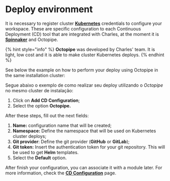 # Deploy environment

It is necessary to register cluster [**Kubernetes**](https://kubernetes.io) credentials to configure your workspace. These are specific configuration to each Continuous Deployment \(CD\) tool that are integrated with Charles, at the moment it is [**Spinnaker**](https://www.spinnaker.io/) and Octopipe.

{% hint style="info" %}
**Octopipe** was developed by Charles' team. It is light, low cost and it is able to make cluster Kubernetes deploys.
{% endhint %}

See below the example on how to perform your deploy using Octopipe in the same installation cluster:

Segue abaixo o exemplo de como realizar seu deploy utilizando o _Octopipe_ no mesmo cluster de instalação:

1. Click on **Add CD Configuration**;
2. Select the option **Octopipe.**

After these steps, fill out the next fields:

1. **Name:** configuration name that will be created; 
2. **Namespace:** Define the namespace that will be used on Kubernetes cluster deploys; 
3. **Git provider**: Define the git provider \(**GitHub** or **GitLab**\);
4. **Git token:**  Insert the authentication token for your git repository. This will be used to get **Helm** templates.  
5. Select the **Default** option.

After finish your configuration, you can associate it with a module later. For more information, check the [**CD Configuration**](https://docs.charlescd.io/reference/cd-configuration) page. 

